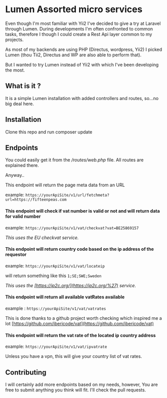 
# Lumen Assorted micro services


Even though I'm most familiar with Yii2 I've decided to give a try at Laravel through Lumen.
During developments I'm often confronted to common tasks, therefore I though I could create a Rest Api layer common to my projects. 

As most of my backends are using PHP (Directus, wordpress, Yii2) I picked Lumen (thou Tii2, Directus and WP are also able to perform that). 

But I wanted to try Lumen instead of Yii2 with which I've been developing the most. 

## What is it ?
It is a simple Lumen installation with added controllers and routes, so...no big deal here.

## Installation
Clone this repo and run composer update

## Endpoints

You could easily get it from the */routes/web.php* file. All routes are explained there.

Anyway..

This endpoint will return the page meta data from an URL

example: `https://yourApiSite/v1/url/fetchmeta?url=https://fifteenpeas.com`
  

#### This endpoint will check if vat number is valid or not and will return data for valid number
example: `https://yourApiSite/v1/vat/checkvat?vat=BE25869157`

*This uses the EU checkvat service.*


#### This endpoint will return country code based on the ip address of the requestor

example: `https://yourApiSite/v1/vat/locateip`

will return something like this `1;SE;SWE;Sweden`

  *This uses the [https://ip2c.org/](https://ip2c.org/%27) service.*

#### This endpoint will return all available vatRates available

example : `https://yourApiSite/v1/vat/vatrates`

This is done thanks to a github project worth checking which inspired me a lot [https://github.com/ibericode/vat](https://github.com/ibericode/vat)

#### This endpoint will return the vat rate of the located ip country address

example: `https://yourApiSite/v1/vat/ipvatrate`
  
Unless you have a vpn, this will give your country list of vat rates.  


## Contributing

I will certainly add more endpoints based on my needs, however,
You are free to submit anything you think will fit. I'll check the pull requests.
  
